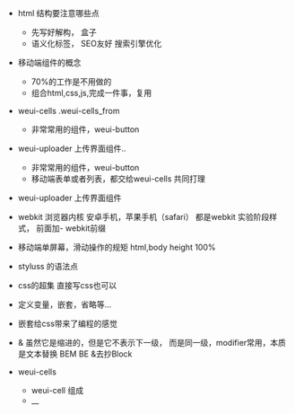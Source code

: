 - html 结构要注意哪些点
   - 先写好解构， 盒子
   - 语义化标签， SEO友好
       搜索引擎优化 

- 移动端组件的概念
  - 70%的工作是不用做的
  - 组合html,css,js,完成一件事，复用
- weui-cells .weui-cells_from
  - 非常常用的组件，weui-button
- weui-uploader 上传界面组件..
  - 非常常用的组件，weui-button
  - 移动端表单或者列表，都交给weui-cells 共同打理
- weui-uploader 上传界面组件
- webkit 浏览器内核
   安卓手机，苹果手机（safari） 都是webkit
   实验阶段样式， 前面加- webkit前缀
- 移动端单屏幕，滑动操作的规矩
    html,body height 100%

- styluss 的语法点
 - css的超集
    直接写css也可以
 - 定义变量，嵌套，省略等...
 - 嵌套给css带来了编程的感觉
 - & 虽然它是缩进的，但是它不表示下一级，
 而是同一级，modifier常用，本质是文本替换
 BEM BE &去抄Block


- weui-cells
  - weui-cell 组成
  - __